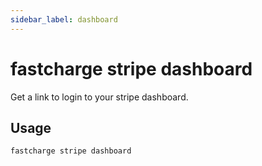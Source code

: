 ```yaml
---
sidebar_label: dashboard
---
```


# fastcharge stripe dashboard

Get a link to login to your stripe dashboard.

## Usage

```bash
fastcharge stripe dashboard
```

